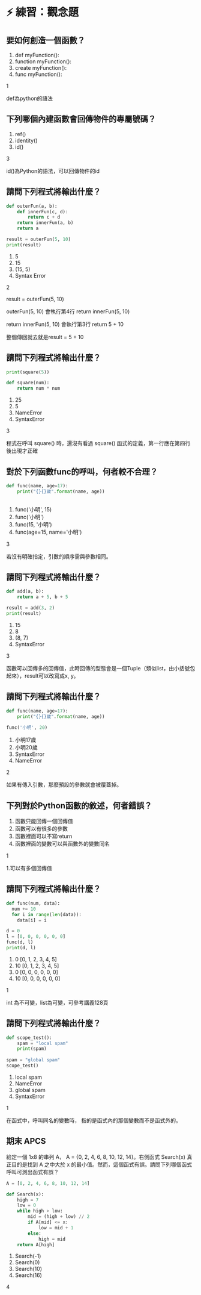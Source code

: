 # ⚡ 練習：觀念題

## 要如何創造一個函數？

1. def myFunction():
2. function myFunction():
3. create myFunction():
4. func myFunction():

1

def為python的語法

## 下列哪個內建函數會回傳物件的專屬號碼？

1. ref()
2. identity()
3. id()

3

id()為Python的語法，可以回傳物件的id

## 請問下列程式將輸出什麼？

```python
def outerFun(a, b):
    def innerFun(c, d):
        return c + d
    return innerFun(a, b)
    return a

result = outerFun(5, 10)
print(result)
```

1. 5
2. 15
3. (15, 5)
4. Syntax Error

2

result = outerFun(5, 10)

outerFun(5, 10) 會執行第4行 return innerFun(5, 10)

return innerFun(5, 10) 會執行第3行 return 5 + 10

整個傳回就去就是result = 5 + 10

## 請問下列程式將輸出什麼？

```python
print(square(5))

def square(num):
    return num * num
```

1. 25
2. 5
3. NameError
4. SyntaxError

3

程式在呼叫 square() 時，還沒有看過 square() 函式的定義，第一行應在第四行後出現才正確

## 對於下列函數func的呼叫，何者較不合理？

```python
def func(name, age=17):
    print("{}{}歲".format(name, age))
    
```

1. func('小明', 15)
2. func('小明')
3. func(15, '小明')
4. func(age=15, name='小明')

3

若沒有明確指定，引數的順序需與參數相同。

## 請問下列程式將輸出什麼？

```python
def add(a, b):
    return a + 5, b + 5

result = add(3, 2)
print(result)
```

1. 15
2. 8
3. (8, 7)
4. SyntaxError

3

函數可以回傳多的回傳值，此時回傳的型態會是一個Tuple（類似list，由小括號包起來），result可以改寫成x, y。

## 請問下列程式將輸出什麼？

```python
def func(name, age=17):
    print("{}{}歲".format(name, age))
    
func('小明', 20)
```

1. 小明17歲
2. 小明20歲
3. SyntaxError
4. NameError

2

如果有傳入引數，那麼預設的參數就會被覆蓋掉。

## 下列對於Python函數的敘述，何者錯誤？

1. 函數只能回傳一個回傳值
2. 函數可以有很多的參數
3. 函數裡面可以不寫return
4. 函數裡面的變數可以與函數外的變數同名

1

1.可以有多個回傳值

## 請問下列程式將輸出什麼？

```python
def func(num, data):
  num += 10
  for i in range(len(data)):
    data[i] = i

d = 0
l = [0, 0, 0, 0, 0, 0]
func(d, l)
print(d, l)
```

1. 0 \[0, 1, 2, 3, 4, 5]
2. 10 \[0, 1, 2, 3, 4, 5]
3. 0 \[0, 0, 0, 0, 0, 0]
4. 10 \[0, 0, 0, 0, 0, 0]

1

int 為不可變，list為可變，可參考講義128頁

## 請問下列程式將輸出什麼？

```python
def scope_test():
    spam = "local spam"
    print(spam)
   
spam = "global spam"
scope_test() 
```

1. local spam
2. NameError
3. global spam
4. SyntaxError

1

在函式中，呼叫同名的變數時， 指的是函式內的那個變數而不是函式外的。

## 期末 APCS

給定一個 1x8 的串列 A， A = {0, 2, 4, 6, 8, 10, 12, 14}。右側函式 Search(x) 真正目的是找到 A 之中大於 x 的最小值。然而，這個函式有誤。請問下列哪個函式呼叫可測出函式有誤？

```python
A = [0, 2, 4, 6, 8, 10, 12, 14]

def Search(x):
    high = 7
    low = 0
    while high > low:
        mid = (high + low) // 2
        if A[mid] <= x:
            low = mid + 1
        else:
            high = mid
    return A[high]
```

1. Search(-1)&#x20;
2. Search(0)
3. Search(10)
4. Search(16)

4
